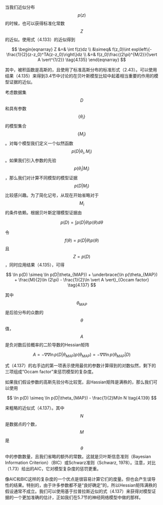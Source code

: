 当我们近似分布$$ p(z) $$的时候，也可以获得标准化常数$$ Z $$的近似。使用式（4.133）的近似得到    

$$
\begin{eqnarray}
Z &=& \int f(z)dz \\
&\simeq& f(z_0)\int exp\left\{-\frac{1}{2}(z-z_0)^TA(z-z_0)\right\}dz \\
&=& f(z_0)\frac{(2\pi)^{M/2}}{\vert A \vert^{1/2}} \tag{4.135}
\end{eqnarray}
$$

其中，被积函数是高斯的，且使用了标准高斯分布的标准形式（2.43）。可以使用结果（4.135）来得到3.4节中讨论的在贝叶斯模型比较中起着相当重要的作用的模型证据的近似。    

考虑数据集$$ D $$和具有参数$$ \{\theta_i\} $$的模型集合$$ \{M_i\} $$。对每个模型我们定义一个似然函数$$ p(D|\theta_i,M_i) $$。如果我们引入参数的先验$$ p(\theta_i|M_i) $$，那么我们对计算不同模型的模型证据$$ p(D|M_i) $$比较感兴趣。为了简化记号，从现在开始省略对于$$ M_i $$的条件依赖。根据贝叶斯定理模型证据由    

$$
p(D) = \int p(D|\theta)p(\theta)d\theta \tag{4.136}
$$

令$$ f(\theta) = p(D|\theta)p(\theta) $$且$$ Z = p(D) $$，同时应用结果（4.135），可得

$$
\ln p(D) \simeq \ln p(D|\theta_{MAP}) + \underbrace{\ln p(\theta_{MAP}) + \frac{M}{2}\ln (2\pi) - \frac{1}{2}\ln \vert A \vert}_{Occam factor} \tag{4.137}
$$

其中$$ \theta_{MAP} $$是后验分布的众数的$$ \theta $$值，$$ A $$是负对数后验概率的二阶导数的Hessian矩阵

$$
A = - \nabla\nabla\ln p(D|\theta_{MAP})p(\theta_{MAP}) = -\nabla\nabla\ln p(\theta_{MAP}|D) \tag{4.138}
$$

式（4.137）的右手边的第一项表示使用最优的参数计算得到的对数似然，剩下的三项组成“Occam factor”来惩罚模型的复杂度。    

如果我们假设参数的高斯先验分布比较宽，且Hassian矩阵是满秩的，那么我们可以使用

$$
\ln p(D) \simeq \ln p(D|\theta_{MAP}) - \frac{1}{2}M\ln N \tag{4.139}
$$

来粗略的近似式（4.137）。其中$$ N $$是数据点的个数，$$ M $$是$$ \theta $$中的参数数量，且我们省略的额外的常数。这就是贝叶斯信息准则（Bayesian Information Criterion）（BIC）或Schwarz准则（Schwarz, 1978）。注意，对比（1.73）给出的AIC，它对模型复杂度的惩罚更重。    

像AIC和BIC这样的复杂度的一个优点是很容易计算它们的度量。但也会产生误导性的结果。特别的，由于许多参数都不是“良好确定”的，所以Hessian矩阵满秩的假设通常不成立。我们可以使用基于拉普拉斯近似的式（4.137）来获得对模型证据的一个更加准确的估计，正如我们在5.7节的神经网络模型中做的那样。    


